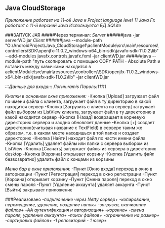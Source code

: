## Java CloudStorage

*Приложение работает на 11-ой Java и Project language level 11*
*Java Fx работает с 11-й версией Java*
*Используется БД SQLite*

###ЗАПУСК JAR
#####Через терминал: 
*Server*
######java -jar serverWD.jar
*Client*
######java --module-path "O:\AndroidProject\Java_CloudStorage1\aclientModule\src\main\resources\controllers\SDK\openjfx-11.0.2_windows-x64_bin-sdk\javafx-sdk-11.0.2\lib" --add-modules javafx.controls,javafx.fxml -jar clientWD.jar
######java --module-path "путь скопировать с помощью COPY PATH - Absolute Path и вставить между кавычками находится в aclientModule\src\main\resources\controllers\SDK\openjfx-11.0.2_windows-x64_bin-sdk\javafx-sdk-11.0.2\lib" -jar clientWD.jar

*:::Данные для входа:::*
*Логин:ramis*
*Пароль:11111*


*Кнопки в основном окне приложения:*
-Кнопка [Upload] загружает файл по имени файла с клиента,
загружает файл в ту директорию в какой находится сервер
-Кнопка [Загрузить с клиента на сервер] загружает файл выбором из ListView
клиента, загружает файл в ту директорию в какой находится сервер
-Кнопка [Назад] возвращает в корневую директорию сервера 
и заодно обновляет данные
-Кнопка [+] создает директорию(считывая название с TextField) 
в сервере таким же образом, т.е. в каком месте находишься в той папке и создает 
директорию
-Кнопка [Найти] находит файл по части имени файла
-Кнопка [Удалить] удаляет файлы или папки с сервера выбором из ListView
-Кнопка [Скачать] загружает файлы из сервера в директорию desktop
-Кнопка [Корзина] открывает корзину
-Кнопка [Удалить файл безвозвратно] удалить файл с концами из корзины

*Меню бар в окне приложения:*
-Пункт [Окно входа] переход в окно в авторизации
-Пункт [Регистрация] переход в окно регистрации
-Пункт [Корзина] открывает корзину
-Пункт [Смена пароля] переход в окно смены пароля
-Пункт [Удаление аккаунта] удаляет аккаунта
-Пункт [Выйти] закрывает приложение


###Реализовано
*-подключение через Netty сервер+*
*-копирование, перемещение, удаление, cоздание папок+*
*-загрузка, скачивание файлов+*
*-AA аутентификация и авторизация+*
*-корзина+*
*-смена пароля, удаление аккаунта+*
*-поиск файлов+*
*-ограничение на размер+*
*-сортировка файлов+*
*-1 репозиторий - 1 юзер+*







